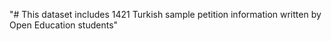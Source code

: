 "# This dataset includes 1421 Turkish sample petition information written by Open Education students" 
